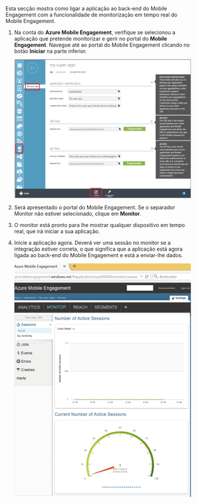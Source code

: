 Esta secção mostra como ligar a aplicação ao back-end do Mobile Engagement com a funcionalidade de monitorização em tempo real do Mobile Engagement. 

1. Na conta do **Azure Mobile Engagement**, verifique se selecionou a aplicação que pretende monitorizar e gerir no portal do **Mobile Engagement**. Navegue até ao portal do Mobile Engagement clicando no botão **Iniciar** na parte inferior. 
   
     ![](./media/mobile-engagement-connect-app-with-monitor/engage-button.png)
2. Será apresentado o portal do Mobile Engagement. Se o separador Monitor não estiver selecionado, clique em **Monitor**.
3. O monitor está pronto para lhe mostrar qualquer dispositivo em tempo real, que irá iniciar a sua aplicação.
4. Inicie a aplicação agora. Deverá ver uma sessão no monitor se a integração estiver correta, o que significa que a aplicação está agora ligada ao back-end do Mobile Engagement e está a enviar-lhe dados.  
   
     ![](./media/mobile-engagement-connect-app-with-monitor/monitor.png)



<!--HONumber=Nov16_HO2-->



